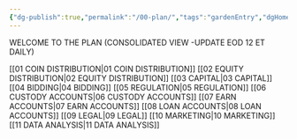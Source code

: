 ```yaml
---
{"dg-publish":true,"permalink":"/00-plan/","tags":"gardenEntry","dgHomeLink":false,"dgPassFrontmatter":false}
---
```



WELCOME TO THE  PLAN  (CONSOLIDATED VIEW -UPDATE EOD 12 ET DAILY)

[[01 COIN DISTRIBUTION|01 COIN DISTRIBUTION]]
[[02 EQUITY DISTRIBUTION|02 EQUITY DISTRIBUTION]]
[[03 CAPITAL|03 CAPITAL]]
[[04 BIDDING|04 BIDDING]]
[[05 REGULATION|05 REGULATION]]
[[06 CUSTODY ACCOUNTS|06 CUSTODY ACCOUNTS]]
[[07 EARN ACCOUNTS|07 EARN ACCOUNTS]]
[[08 LOAN ACCOUNTS|08 LOAN ACCOUNTS]]
[[09 LEGAL|09 LEGAL]]
[[10 MARKETING|10 MARKETING]]
[[11 DATA ANALYSIS|11 DATA ANALYSIS]]


